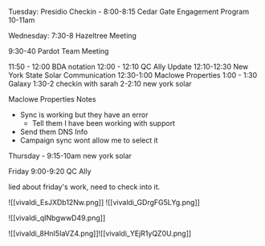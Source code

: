 Tuesday:
Presidio Checkin - 8:00-8:15
Cedar Gate Engagement Program 10-11am

Wednesday:
7:30-8 Hazeltree Meeting 

9:30-40 Pardot Team Meeting 

11:50 - 12:00 BDA notation
12:00 - 12:10 QC Ally Update
12:10-12:30 New York State Solar Communication
12:30-1:00 Maclowe Properties
1:00 - 1:30 Galaxy 
1:30-2 checkin with sarah 
2-2:10 new york solar

Maclowe Properties Notes
- Sync is working but they have an error 
	- Tell them I have been working with support
- Send them DNS Info 
- Campaign sync wont allow me to select it 




Thursday - 
9:15-10am new york solar

Friday 
9:00-9:20 QC Ally

lied about friday's work, need to check into it. 

![[vivaldi_EsJXDb12Nw.png]]
![[vivaldi_GDrgFG5LYg.png]]

![[vivaldi_qINbgwwD49.png]]


![[vivaldi_8HnI5IaVZ4.png]]![[vivaldi_YEjR1yQZ0U.png]]